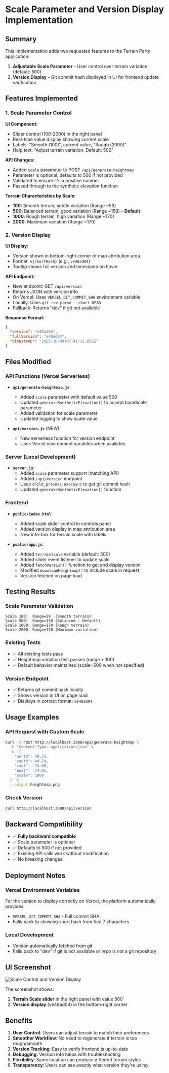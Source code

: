 # Scale Parameter and Version Display Implementation

## Summary

This implementation adds two requested features to the Terrain Party application:

1. **Adjustable Scale Parameter** - User control over terrain variation (default: 500)
2. **Version Display** - Git commit hash displayed in UI for frontend update verification

## Features Implemented

### 1. Scale Parameter Control

**UI Component:**
- Slider control (100-2000) in the right panel
- Real-time value display showing current scale
- Labels: "Smooth (100)", current value, "Rough (2000)"
- Help text: "Adjust terrain variation. Default: 500"

**API Changes:**
- Added `scale` parameter to POST `/api/generate-heightmap`
- Parameter is optional, defaults to 500 if not provided
- Validated to ensure it's a positive number
- Passed through to the synthetic elevation function

**Terrain Characteristics by Scale:**
- **100**: Smooth terrain, subtle variation (Range ~59)
- **500**: Balanced terrain, good variation (Range ~158) - **Default**
- **1000**: Rough terrain, high variation (Range ~170)
- **2000**: Maximum variation (Range ~170)

### 2. Version Display

**UI Display:**
- Version shown in bottom-right corner of map attribution area
- Format: `v{shortHash}` (e.g., `ve48ad04`)
- Tooltip shows full version and timestamp on hover

**API Endpoint:**
- New endpoint: GET `/api/version`
- Returns JSON with version info
- On Vercel: Uses `VERCEL_GIT_COMMIT_SHA` environment variable
- Locally: Uses `git rev-parse --short HEAD`
- Fallback: Returns "dev" if git not available

**Response Format:**
```json
{
  "version": "e48ad04",
  "fullVersion": "e48ad04",
  "timestamp": "2025-10-09T07:41:12.856Z"
}
```

## Files Modified

### API Functions (Vercel Serverless)
- **`api/generate-heightmap.js`**:
  - Added `scale` parameter with default value 500
  - Updated `generateSyntheticElevation()` to accept baseScale parameter
  - Added validation for scale parameter
  - Updated logging to show scale value

- **`api/version.js`** (NEW):
  - New serverless function for version endpoint
  - Uses Vercel environment variables when available

### Server (Local Development)
- **`server.js`**:
  - Added `scale` parameter support (matching API)
  - Added `/api/version` endpoint
  - Uses `child_process.execSync` to get git commit hash
  - Updated `generateSyntheticElevation()` function

### Frontend
- **`public/index.html`**:
  - Added scale slider control in controls panel
  - Added version display in map attribution area
  - New info-box for terrain scale with labels

- **`public/app.js`**:
  - Added `terrainScale` variable (default: 500)
  - Added slider event listener to update scale
  - Added `fetchVersion()` function to get and display version
  - Modified `downloadHeightmap()` to include scale in request
  - Version fetched on page load

## Testing Results

### Scale Parameter Validation
```
Scale 100:  Range=59  (Smooth terrain)
Scale 500:  Range=158 (Balanced - Default)
Scale 1000: Range=170 (Rough terrain)
Scale 2000: Range=170 (Maximum variation)
```

### Existing Tests
- ✅ All existing tests pass
- ✅ Heightmap variation test passes (range > 100)
- ✅ Default behavior maintained (scale=500 when not specified)

### Version Endpoint
- ✅ Returns git commit hash locally
- ✅ Shows version in UI on page load
- ✅ Displays in correct format: `ve48ad04`

## Usage Examples

### API Request with Custom Scale
```bash
curl -X POST http://localhost:3000/api/generate-heightmap \
  -H "Content-Type: application/json" \
  -d '{
    "north": 40.75,
    "south": 40.74,
    "east": -74.00,
    "west": -74.01,
    "scale": 1000
  }' \
  --output heightmap.png
```

### Check Version
```bash
curl http://localhost:3000/api/version
```

## Backward Compatibility

- ✅ **Fully backward compatible**
- ✅ Scale parameter is optional
- ✅ Defaults to 500 if not provided
- ✅ Existing API calls work without modification
- ✅ No breaking changes

## Deployment Notes

### Vercel Environment Variables
For the version to display correctly on Vercel, the platform automatically provides:
- `VERCEL_GIT_COMMIT_SHA` - Full commit SHA
- Falls back to showing short hash from first 7 characters

### Local Development
- Version automatically fetched from git
- Falls back to "dev" if git is not available or repo is not a git repository

## UI Screenshot

![Scale Control and Version Display](https://github.com/user-attachments/assets/9492c553-5e55-4774-b792-73ae86644352)

The screenshot shows:
1. **Terrain Scale slider** in the right panel with value 500
2. **Version display** (ve48ad04) in the bottom-right corner

## Benefits

1. **User Control**: Users can adjust terrain to match their preferences
2. **Smoother Workflow**: No need to regenerate if terrain is too rough/smooth
3. **Version Tracking**: Easy to verify frontend is up-to-date
4. **Debugging**: Version info helps with troubleshooting
5. **Flexibility**: Same location can produce different terrain styles
6. **Transparency**: Users can see exactly what version they're using
